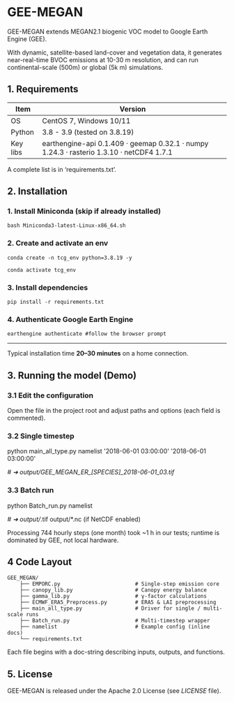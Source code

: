 # GEE-MEGAN

GEE-MEGAN extends MEGAN2.1 biogenic VOC model to Google Earth Engine (GEE).

With dynamic, satellite-based land-cover and vegetation data, it generates near-real-time BVOC emissions at 10-30 m resolution, and can run continental-scale (500m) or global (5k m) simulations. 




## 1. Requirements

| Item        | Version                       |
| ----------- | ------------------------------|
| OS          | CentOS 7, Windows 10/11       |
| Python      | 3.8 - 3.9 (tested on 3.8.19)  |
| Key libs    | earthengine-api 0.1.409 · geemap 0.32.1 · numpy 1.24.3 · rasterio 1.3.10 · netCDF4 1.7.1 |

A complete list is in ‘requirements.txt’.



## 2. Installation

### 1. Install Miniconda (skip if already installed)

```
bash Miniconda3-latest-Linux-x86_64.sh
```

### 2. Create and activate an env

```
conda create -n tcg_env python=3.8.19 -y

conda activate tcg_env
```

### 3. Install dependencies

```
pip install -r requirements.txt
```

### 4. Authenticate Google Earth Engine

```
earthengine authenticate #follow the browser prompt
```

------------------------------------------------------------------------------------

Typical installation time **20–30 minutes** on a home connection.



## 3. Running the model (Demo)

### 3.1 Edit the configuration

Open the <namelist> file in the project root and adjust paths and options (each field is commented).

### 3.2 Single timestep

<BASH>

python main_all_type.py namelist '2018-06-01 03:00:00' '2018-06-01 03:00:00'

*#* *➜ output/GEE_MEGAN_ER_[SPECIES]_2018-06-01_03.tif*

### 3.3 Batch run

<BASH>

python Batch_run.py namelist

*#* *➜ output/*.tif  output/*.nc (if NetCDF enabled)

Processing 744 hourly steps (one month) took ~1 h in our tests; runtime is dominated by GEE, not local hardware.



## 4 Code Layout

```
GEE_MEGAN/
	├── EMPORC.py                        # Single-step emission core
	├── canopy_lib.py                    # Canopy energy balance
	├── gamma_lib.py                     # γ-factor calculations
	├── ECMWF_ERA5_Preprocess.py         # ERA5 & LAI preprocessing
	├── main_all_type.py                 # Driver for single / multi-scale runs
	├── Batch_run.py                     # Multi-timestep wrapper
	├── namelist                         # Example config (inline docs)
	└── requirements.txt
```

Each file begins with a doc-string describing inputs, outputs, and functions.



## 5. License

GEE-MEGAN is released under the Apache 2.0 License (see *LICENSE* file).

